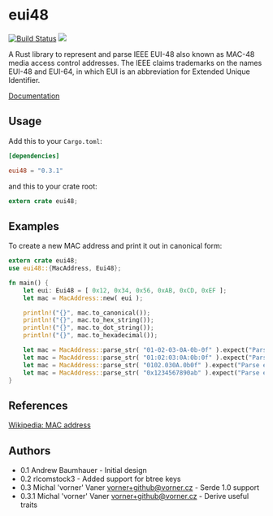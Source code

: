 eui48
====

[![Build Status](https://travis-ci.org/rust-lang-nursery/eui48.svg?branch=master)](https://travis-ci.org/rust-lang-nursery/eui48)
[![](http://meritbadge.herokuapp.com/eui48)](https://crates.io/crates/eui48)

A Rust library to represent and parse IEEE EUI-48 also known as MAC-48 media access control addresses. The IEEE claims trademarks on the names EUI-48 and EUI-64, in which EUI is an abbreviation for Extended Unique Identifier.


[Documentation](https://docs.rs/eui48)

## Usage

Add this to your `Cargo.toml`:

```toml
[dependencies]

eui48 = "0.3.1"
```

and this to your crate root:

```rust
extern crate eui48;
```

## Examples

To create a new MAC address and print it out in canonical form:

```rust
extern crate eui48;
use eui48::{MacAddress, Eui48};

fn main() {
	let eui: Eui48 = [ 0x12, 0x34, 0x56, 0xAB, 0xCD, 0xEF ];
	let mac = MacAddress::new( eui );

	println!("{}", mac.to_canonical());
	println!("{}", mac.to_hex_string());
	println!("{}", mac.to_dot_string());
	println!("{}", mac.to_hexadecimal());

	let mac = MacAddress::parse_str( "01-02-03-0A-0b-0f" ).expect("Parse error {}");
	let mac = MacAddress::parse_str( "01:02:03:0A:0b:0f" ).expect("Parse error {}");
	let mac = MacAddress::parse_str( "0102.030A.0b0f" ).expect("Parse error {}");
	let mac = MacAddress::parse_str( "0x1234567890ab" ).expect("Parse error {}");
}
```

## References
[Wikipedia: MAC address](https://en.wikipedia.org/wiki/MAC_address)

## Authors
- 0.1 Andrew Baumhauer - Initial design
- 0.2 rlcomstock3 - Added support for btree keys
- 0.3 Michal 'vorner' Vaner <vorner+github@vorner.cz> - Serde 1.0 support
- 0.3.1 Michal 'vorner' Vaner <vorner+github@vorner.cz> - Derive useful traits
